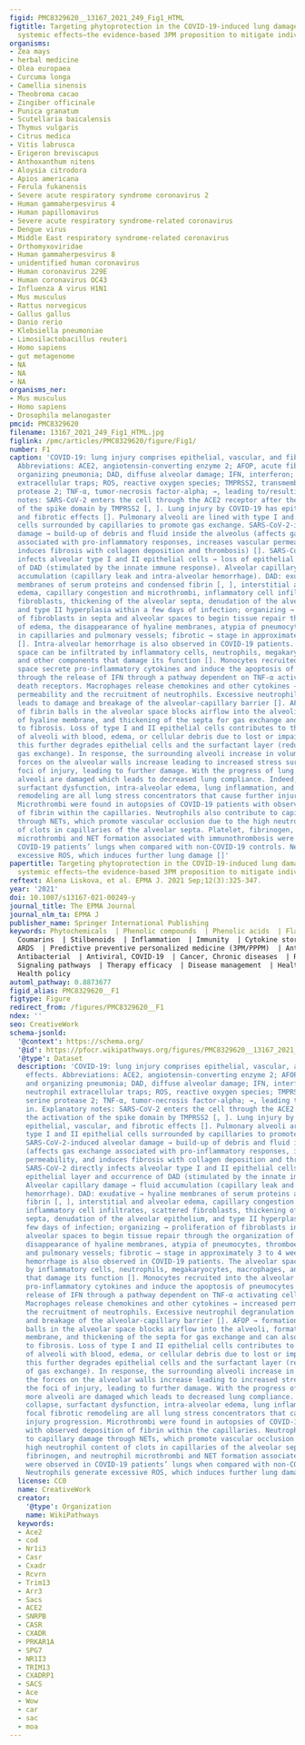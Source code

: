 ```yaml
---
figid: PMC8329620__13167_2021_249_Fig1_HTML
figtitle: Targeting phytoprotection in the COVID-19-induced lung damage and associated
  systemic effects—the evidence-based 3PM proposition to mitigate individual risks
organisms:
- Zea mays
- herbal medicine
- Olea europaea
- Curcuma longa
- Camellia sinensis
- Theobroma cacao
- Zingiber officinale
- Punica granatum
- Scutellaria baicalensis
- Thymus vulgaris
- Citrus medica
- Vitis labrusca
- Erigeron breviscapus
- Anthoxanthum nitens
- Aloysia citrodora
- Apios americana
- Ferula fukanensis
- Severe acute respiratory syndrome coronavirus 2
- Human gammaherpesvirus 4
- Human papillomavirus
- Severe acute respiratory syndrome-related coronavirus
- Dengue virus
- Middle East respiratory syndrome-related coronavirus
- Orthomyxoviridae
- Human gammaherpesvirus 8
- unidentified human coronavirus
- Human coronavirus 229E
- Human coronavirus OC43
- Influenza A virus H1N1
- Mus musculus
- Rattus norvegicus
- Gallus gallus
- Danio rerio
- Klebsiella pneumoniae
- Limosilactobacillus reuteri
- Homo sapiens
- gut metagenome
- NA
- NA
- NA
organisms_ner:
- Mus musculus
- Homo sapiens
- Drosophila melanogaster
pmcid: PMC8329620
filename: 13167_2021_249_Fig1_HTML.jpg
figlink: /pmc/articles/PMC8329620/figure/Fig1/
number: F1
caption: 'COVID-19: lung injury comprises epithelial, vascular, and fibrotic effects.
  Abbreviations: ACE2, angiotensin-converting enzyme 2; AFOP, acute fibrinous and
  organizing pneumonia; DAD, diffuse alveolar damage; IFN, interferon; NET, neutrophil
  extracellular traps; ROS, reactive oxygen species; TMPRSS2, transmembrane serine
  protease 2; TNF-α, tumor-necrosis factor-alpha; →, leading to/resulting in. Explanatory
  notes: SARS-CoV-2 enters the cell through the ACE2 receptor after the activation
  of the spike domain by TMPRSS2 [, ]. Lung injury by COVID-19 has epithelial, vascular,
  and fibrotic effects []. Pulmonary alveoli are lined with type I and II epithelial
  cells surrounded by capillaries to promote gas exchange. SARS-CoV-2-induced alveolar
  damage → build-up of debris and fluid inside the alveolus (affects gas exchange
  associated with pro-inflammatory responses, increases vascular permeability, and
  induces fibrosis with collagen deposition and thrombosis) []. SARS-CoV-2 directly
  infects alveolar type I and II epithelial cells → loss of epithelial layer and occurrence
  of DAD (stimulated by the innate immune response). Alveolar capillary damage → fluid
  accumulation (capillary leak and intra-alveolar hemorrhage). DAD: exudative → hyaline
  membranes of serum proteins and condensed fibrin [, ], interstitial and alveolar
  edema, capillary congestion and microthrombi, inflammatory cell infiltrates, scattered
  fibroblasts, thickening of the alveolar septa, denudation of the alveolar epithelium,
  and type II hyperplasia within a few days of infection; organizing → proliferation
  of fibroblasts in septa and alveolar spaces to begin tissue repair through the organization
  of edema, the disappearance of hyaline membranes, atypia of pneumocytes, thromboembolic
  in capillaries and pulmonary vessels; fibrotic → stage in approximately 3 to 4 weeks
  []. Intra-alveolar hemorrhage is also observed in COVID-19 patients. The alveolar
  space can be infiltrated by inflammatory cells, neutrophils, megakaryocytes, macrophages,
  and other components that damage its function []. Monocytes recruited into the alveolar
  space secrete pro-inflammatory cytokines and induce the apoptosis of pneumocytes
  through the release of IFN through a pathway dependent on TNF-α activating cell
  death receptors. Macrophages release chemokines and other cytokines → increased
  permeability and the recruitment of neutrophils. Excessive neutrophil degranulation
  leads to damage and breakage of the alveolar-capillary barrier []. AFOP → formation
  of fibrin balls in the alveolar space blocks airflow into the alveoli, formation
  of hyaline membrane, and thickening of the septa for gas exchange and can also contribute
  to fibrosis. Loss of type I and II epithelial cells contributes to the flooding
  of alveoli with blood, edema, or cellular debris due to lost or impaired ion channels;
  this further degrades epithelial cells and the surfactant layer (reduced area of
  gas exchange). In response, the surrounding alveoli increase in volume, and the
  forces on the alveolar walls increase leading to increased stress surrounding the
  foci of injury, leading to further damage. With the progress of lung injury, more
  alveoli are damaged which leads to decreased lung compliance. Indeed, alveolar collapse,
  surfactant dysfunction, intra-alveolar edema, lung inflammation, and focal fibrotic
  remodeling are all lung stress concentrators that cause further injury progression.
  Microthrombi were found in autopsies of COVID-19 patients with observed deposition
  of fibrin within the capillaries. Neutrophils also contribute to capillary damage
  through NETs, which promote vascular occlusion due to the high neutrophil content
  of clots in capillaries of the alveolar septa. Platelet, fibrinogen, and neutrophil
  microthrombi and NET formation associated with immunothrombosis were observed in
  COVID-19 patients’ lungs when compared with non-COVID-19 controls. Neutrophils generate
  excessive ROS, which induces further lung damage []'
papertitle: Targeting phytoprotection in the COVID-19-induced lung damage and associated
  systemic effects—the evidence-based 3PM proposition to mitigate individual risks.
reftext: Alena Liskova, et al. EPMA J. 2021 Sep;12(3):325-347.
year: '2021'
doi: 10.1007/s13167-021-00249-y
journal_title: The EPMA Journal
journal_nlm_ta: EPMA J
publisher_name: Springer International Publishing
keywords: Phytochemicals  | Phenolic compounds  | Phenolic acids  | Flavonoids  |
  Coumarins  | Stilbenoids  | Inflammation  | Immunity  | Cytokine storm  | Lung damage  |
  ARDS  | Predictive preventive personalized medicine (3PM/PPPM)  | Anti-inflammation,
  Antibacterial  | Antiviral, COVID-19  | Cancer, Chronic diseases  | Risk assessment  |
  Signaling pathways  | Therapy efficacy  | Disease management  | Health economy  |
  Health policy
automl_pathway: 0.8873677
figid_alias: PMC8329620__F1
figtype: Figure
redirect_from: /figures/PMC8329620__F1
ndex: ''
seo: CreativeWork
schema-jsonld:
  '@context': https://schema.org/
  '@id': https://pfocr.wikipathways.org/figures/PMC8329620__13167_2021_249_Fig1_HTML.html
  '@type': Dataset
  description: 'COVID-19: lung injury comprises epithelial, vascular, and fibrotic
    effects. Abbreviations: ACE2, angiotensin-converting enzyme 2; AFOP, acute fibrinous
    and organizing pneumonia; DAD, diffuse alveolar damage; IFN, interferon; NET,
    neutrophil extracellular traps; ROS, reactive oxygen species; TMPRSS2, transmembrane
    serine protease 2; TNF-α, tumor-necrosis factor-alpha; →, leading to/resulting
    in. Explanatory notes: SARS-CoV-2 enters the cell through the ACE2 receptor after
    the activation of the spike domain by TMPRSS2 [, ]. Lung injury by COVID-19 has
    epithelial, vascular, and fibrotic effects []. Pulmonary alveoli are lined with
    type I and II epithelial cells surrounded by capillaries to promote gas exchange.
    SARS-CoV-2-induced alveolar damage → build-up of debris and fluid inside the alveolus
    (affects gas exchange associated with pro-inflammatory responses, increases vascular
    permeability, and induces fibrosis with collagen deposition and thrombosis) [].
    SARS-CoV-2 directly infects alveolar type I and II epithelial cells → loss of
    epithelial layer and occurrence of DAD (stimulated by the innate immune response).
    Alveolar capillary damage → fluid accumulation (capillary leak and intra-alveolar
    hemorrhage). DAD: exudative → hyaline membranes of serum proteins and condensed
    fibrin [, ], interstitial and alveolar edema, capillary congestion and microthrombi,
    inflammatory cell infiltrates, scattered fibroblasts, thickening of the alveolar
    septa, denudation of the alveolar epithelium, and type II hyperplasia within a
    few days of infection; organizing → proliferation of fibroblasts in septa and
    alveolar spaces to begin tissue repair through the organization of edema, the
    disappearance of hyaline membranes, atypia of pneumocytes, thromboembolic in capillaries
    and pulmonary vessels; fibrotic → stage in approximately 3 to 4 weeks []. Intra-alveolar
    hemorrhage is also observed in COVID-19 patients. The alveolar space can be infiltrated
    by inflammatory cells, neutrophils, megakaryocytes, macrophages, and other components
    that damage its function []. Monocytes recruited into the alveolar space secrete
    pro-inflammatory cytokines and induce the apoptosis of pneumocytes through the
    release of IFN through a pathway dependent on TNF-α activating cell death receptors.
    Macrophages release chemokines and other cytokines → increased permeability and
    the recruitment of neutrophils. Excessive neutrophil degranulation leads to damage
    and breakage of the alveolar-capillary barrier []. AFOP → formation of fibrin
    balls in the alveolar space blocks airflow into the alveoli, formation of hyaline
    membrane, and thickening of the septa for gas exchange and can also contribute
    to fibrosis. Loss of type I and II epithelial cells contributes to the flooding
    of alveoli with blood, edema, or cellular debris due to lost or impaired ion channels;
    this further degrades epithelial cells and the surfactant layer (reduced area
    of gas exchange). In response, the surrounding alveoli increase in volume, and
    the forces on the alveolar walls increase leading to increased stress surrounding
    the foci of injury, leading to further damage. With the progress of lung injury,
    more alveoli are damaged which leads to decreased lung compliance. Indeed, alveolar
    collapse, surfactant dysfunction, intra-alveolar edema, lung inflammation, and
    focal fibrotic remodeling are all lung stress concentrators that cause further
    injury progression. Microthrombi were found in autopsies of COVID-19 patients
    with observed deposition of fibrin within the capillaries. Neutrophils also contribute
    to capillary damage through NETs, which promote vascular occlusion due to the
    high neutrophil content of clots in capillaries of the alveolar septa. Platelet,
    fibrinogen, and neutrophil microthrombi and NET formation associated with immunothrombosis
    were observed in COVID-19 patients’ lungs when compared with non-COVID-19 controls.
    Neutrophils generate excessive ROS, which induces further lung damage []'
  license: CC0
  name: CreativeWork
  creator:
    '@type': Organization
    name: WikiPathways
  keywords:
  - Ace2
  - cod
  - Nr1i3
  - Casr
  - Cxadr
  - Rcvrn
  - Trim13
  - Arr3
  - Sacs
  - ACE2
  - SNRPB
  - CASR
  - CXADR
  - PRKAR1A
  - SPG7
  - NR1I3
  - TRIM13
  - CXADRP1
  - SACS
  - Ace
  - Wow
  - car
  - sac
  - moa
---
```

